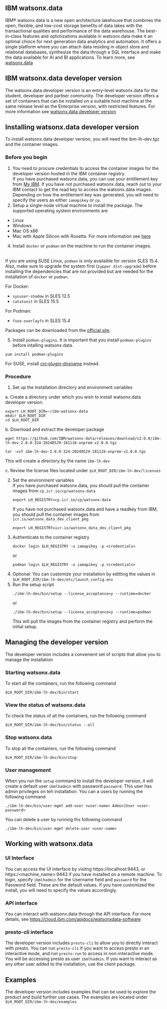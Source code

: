 ## IBM watsonx.data
IBM® watsonx.data is a new open architecture lakehouse that combines the open, flexible, and low-cost storage benefits of data lakes with the transactional qualities and performance of the data warehouse. The best-in-class features and optimizations available in watsonx.data make it an optimal choice for next generation data analytics and automation. It offers a single platform where you can attach data residing in object store and relational databases, synthesize the data through a SQL interface and make the data available for AI and BI applications. To learn more, see [watsonx.data](https://www.ibm.com/products/watsonx-data)


## IBM watsonx.data developer version
The watsonx.data developer version is an entry-level watsonx.data for the student, developer and partner community. The developer version offers a set of containers that can be installed on a suitable host machine at the same release level as the Enterprise version, with restricted features. For more information see [watsonx.data developer version](https://www.ibm.com/docs/en/watsonxdata/1.0.x?topic=edition-installing-watsonxdata-developer-version)

## Installing watsonx.data developer version
To install watsonx.data developer version, you will need the ibm-lh-dev.tgz and the container images.

### Before you begin
1. You need to procure credentials to access the container images for the developer version hosted in the IBM container registry. <br>
   If you have purchased watsonx.data, you can use your entitlement key from [My IBM](https://myibm.ibm.com/products-services/containerlibrary?_gl=1%2a1o6moo1%2a_ga%2aMTgxNzQxMzQ4OS4xNjk0NTg0Nzky%2a_ga_FYECCCS21D%2aMTY5NDY1NzI0Ny43LjEuMTY5NDY1NzcxMC4wLjAuMA..). If you have not purchased watsonx.data, reach out to your IBM contact to get the read key to access the watsonx.data images. Depending on how the entitlement key was generated, you will need to specify the users as either `iamapikey` or `cp`.
3. Setup a single-node virtual machine to install the package. The supported operating system environments are
- Linux
- Windows
- Mac OS x86
- Mac with Apple Silicon with Rosetta. For more information see [here](https://www.ibm.com/docs/en/watsonxdata/1.0.x?topic=version-prerequisites-watsonxdata-installation-mac)
4. Install `docker` or `podman` on the machine to run the container images.

<br>If you are using SUSE Linux, `podman` is only availaible for version SLES 15.4. Also, make sure to upgrade the system first (`zypper dist-upgrade`) before installing the dependencies that are not provided but are needed for the installation of `docker` or `podman`. 

For Docker:
- `sysuser-shadow` in SLES 12.5
- `catatonit` in SLES 15.5

For Podman:
- `fuse-overlayfs` in SLES 15.4

Packages can be downloaded from the [official site](https://software.opensuse.org/package/).

5. Install `podman-plugins`. It is important that you install `podman-plugins` before intalling watsonx.data.
```
yum install podman-plugins
```
For SUSE, install [cni-plugin-dnsname](https://build.opensuse.org/package/show/home:ojkastl_buildservice:docker_compose_etc/cni-plugin-dnsname) instead.


### Procedure
1. Set up the installation directory and environment variables

a. Create a directory under which you wish to install watsonx.data developer version.
   ```
   export LH_ROOT_DIR=~/ibm-watsonx-data
   mkdir $LH_ROOT_DIR
   cd $LH_ROOT_DIR
   ```
b. Download and extract the developer package<br>
   ```
   wget https://github.com/IBM/watsonx-data/releases/download/v2.0.0/ibm-lh-dev-2.0.0-324-20240529-181116-onprem-v2.0.0.tgz
   ```  
   ```
   tar -xvf ibm-lh-dev-2.0.0-324-20240529-181116-onprem-v2.0.0.tgz
   ```
   This will create a directory by the name `ibm-lh-dev`

c. Review the license files located under `$LH_ROOT_DIR/ibm-lh-dev/licenses`

2. Set the environment variables
   <br>If you have purchased watsonx.data, you should pull the container images from `cp.icr.io/cp/watsonx-data`
   ```
   export LH_REGISTRY=cp.icr.io/cp/watsonx-data
   ```
   If you have not purchased watsonx.data and have a readkey from IBM, you should pull the container images from `icr.io/watsonx_data_dev_client_pkg`
   ```
   export LH_REGISTRY=icr.io/watsonx_data_dev_client_pkg
   ```
3. Authenticate to the container registry
   ```
   docker login $LH_REGISTRY -u iamapikey -p <credentials>
   ```
   or
   ```
   podman login $LH_REGISTRY -u iamapikey -p <credentials>
   ```
4. Optional: You can customize your installation by editting the values in `$LH_ROOT_DIR/ibm-lh-dev/etc/launch_config.env`
5. Run the setup script
   ```
   ./ibm-lh-dev/bin/setup --license_acceptance=y --runtime=docker
   ```
   or
   ```
   ./ibm-lh-dev/bin/setup --license_acceptance=y --runtime=podman
   ```
   This will pull the images from the container registry and perform the initial setup.

## Managing the developer version
The developer version includes a convenient set of scripts that allow you to manage the installation

### Starting watsonx.data
To start all the containers, run the following command
```
$LH_ROOT_DIR/ibm-lh-dev/bin/start
```

### View the status of watsonx.data
To check the status of all the containers, run the following command
```
$LH_ROOT_DIR/ibm-lh-dev/bin/status --all
```

### Stop watsonx.data
To stop all the containers, run the following command
```
$LH_ROOT_DIR/ibm-lh-dev/bin/stop
```

### User management
When you run the `setup` command to install the developer version, it will create a default user `ibmlhadmin` with password `password`. This user has admin privileges on teh installation.
You can a users by running the following command
```
./ibm-lh-dev/bin/user-mgmt add-user <user-name> Admin|User <user-password>
```
You can delete a user by running ths following command
```
./ibm-lh-dev/bin/user-mgmt delete-user <user-name>
```


## Working with watsonx.data

### UI Interface
You can access the UI interface by visitng https://localhost:9443, or https:/<machine_name>:9443 if you have installed on a remote machine.
To login, specify `ibmlhadmin` for the Username field and `password` for the Password field. These are the default values. If you have customized the install, you will need to specify the values accordingly.

### API interface
You can interact with watsonx.data through the API interface. For more details, see https://cloud.ibm.com/apidocs/watsonxdata-software

### presto-cli interface
The developer version includes `presto-cli` to allow you to directly interact with presto. You can run `presto-cli` if you want to access presto in an interactive mode, and run `presto-run` to access in non-interactive mode.
You will be accessing presto as user `ibmlhadmin`. If you want to interact as any other user added to the installation, use the client package.


## Examples
The developer version includes examples that can be used to explore the product and build further use cases.
The examples are located under `$LH_ROOT_DIR/ibm-lh-dev/examples`
